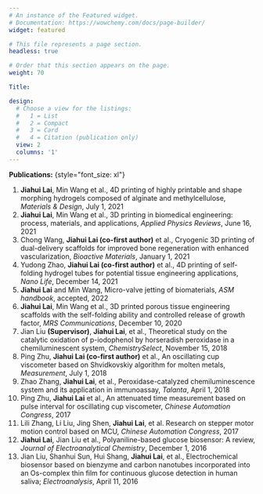 ```yaml
---
# An instance of the Featured widget.
# Documentation: https://wowchemy.com/docs/page-builder/
widget: featured

# This file represents a page section.
headless: true

# Order that this section appears on the page.
weight: 70

Title:  

design:
  # Choose a view for the listings:
  #   1 = List
  #   2 = Compact
  #   3 = Card
  #   4 = Citation (publication only)
  view: 2
  columns: '1'
---
```

**Publications:** 
{style="font_size: xl"}

1. **Jiahui Lai**, Min Wang et al., 4D printing of highly printable and shape morphing hydrogels composed of alginate and methylcellulose, _Materials & Design_, July 1, 2021
2. **Jiahui Lai**, Min Wang et al., 3D printing in biomedical engineering: process, materials, and applications, _Applied Physics Reviews_, June 16, 2021
3. Chong Wang, **Jiahui Lai (co-first author)** et al., Cryogenic 3D printing of dual-delivery scaffolds for improved bone regeneration with enhanced vascularization, _Bioactive Materials_, January 1, 2021
4. Yudong Zhao, **Jiahui Lai (co-first author)** et al., 4D printing of self-folding hydrogel tubes for potential tissue engineering applications, _Nano Life_, December 14, 2021
5. **Jiahui Lai** and Min Wang, Micro-valve jetting of biomaterials, _ASM handbook_, accepted, 2022
6. **Jiahui Lai**, Min Wang et al., 3D printed porous tissue engineering scaffolds with the self-folding ability and controlled release of growth factor, _MRS Communications_, December 10, 2020
7. Jian Liu **(Supervisor)**, **Jiahui Lai**, et al., Theoretical study on the catalytic oxidation of p-iodophenol by horseradish peroxidase in a chemiluminescent system, _ChemistrySelect_, November 15, 2018
8. Ping Zhu, **Jiahui Lai (co-first author)** et al., An oscillating cup viscometer based on Shvidkovskiy algorithm for molten metals, _Measurement_, July 1, 2018
9. Zhao Zhang, **Jiahui Lai**, et al., Peroxidase-catalyzed chemiluminescence system and its application in immunoassay, _Talanta_, April 1, 2018
10. Ping Zhu, **Jiahui Lai** et al., An attenuated time measurement based on pulse interval for oscillating cup viscometer, _Chinese Automation Congress_, 2017
11. Lili Zhang, Li Liu, Jing Shen, **Jiahui Lai**, et al. Research on stepper motor motion control based on MCU, _Chinese Automation Congress_, 2017
12. **Jiahui Lai**, Jian Liu et al., Polyaniline-based glucose biosensor: A review, _Journal of Electroanalytical Chemistry_, December 1, 2016
13. Jian Liu, Shanhui Sun, Hui Shang, **Jiahui Lai**, et al., Electrochemical biosensor based on bienzyme and carbon nanotubes incorporated into an Os-complex thin film for continuous glucose detection in human saliva; _Electroanalysis_, April 11, 2016